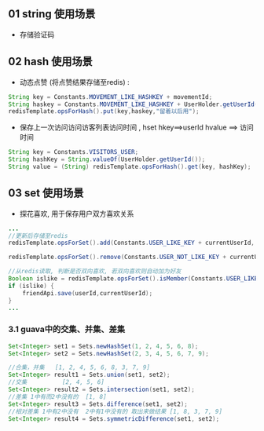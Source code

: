 ## 01 string 使用场景
- 存储验证码

## 02 hash 使用场景
- 动态点赞 (将点赞结果存储至redis) :

```java
String key = Constants.MOVEMENT_LIKE_HASHKEY + movementId;
String haskey = Constants.MOVEMENT_LIKE_HASHKEY + UserHolder.getUserId();
redisTemplate.opsForHash().put(key,haskey,"留着以后用");
```
	
- 保存上一次访问访问访客列表访问时间 , hset  hkey==>userId  hvalue ==> 访问时间  

```java
String key = Constants.VISITORS_USER;
String hashKey = String.valueOf(UserHolder.getUserId());
String value = (String) redisTemplate.opsForHash().get(key, hashKey);

```

## 03 set 使用场景
- 探花喜欢, 用于保存用户双方喜欢关系


```java
...
//更新后存储至redis
redisTemplate.opsForSet().add(Constants.USER_LIKE_KEY + currentUserId, userId.toString());

redisTemplate.opsForSet().remove(Constants.USER_NOT_LIKE_KEY + currentUserId, userId.toString());

//从redis读取, 判断是否双向喜欢, 若双向喜欢则自动加为好友
Boolean islike = redisTemplate.opsForSet().isMember(Constants.USER_LIKE_KEY + userId, currentUserId.toString());
if (islike) {
	friendApi.save(userId,currentUserId);
}
...
```
	
	
### 3.1 guava中的交集、并集、差集
```java
Set<Integer> set1 = Sets.newHashSet(1, 2, 4, 5, 6, 8);
Set<Integer> set2 = Sets.newHashSet(2, 3, 4, 5, 6, 7, 9);

//合集，并集   [1, 2, 4, 5, 6, 8, 3, 7, 9]
Set<Integer> result1 = Sets.union(set1, set2);
//交集          [2, 4, 5, 6]
Set<Integer> result2 = Sets.intersection(set1, set2);
//差集 1中有而2中没有的  [1, 8]
Set<Integer> result3 = Sets.difference(set1, set2);
//相对差集 1中有2中没有  2中有1中没有的 取出来做结果 [1, 8, 3, 7, 9]
Set<Integer> result4 = Sets.symmetricDifference(set1, set2);

```






